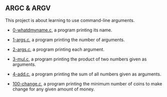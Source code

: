 ## ARGC & ARGV

This project is about learning to use command-line arguments.

* [0-whatdmyname.c](https://github.com/gwendalminguy/holbertonschool-low_level_programming/blob/main/argc_argv/0-whatsmyname.c), a program printing its name.

* [1-args.c](https://github.com/gwendalminguy/holbertonschool-low_level_programming/blob/main/argc_argv/1-args.c), a program printing the number of arguments.

* [2-args.c](https://github.com/gwendalminguy/holbertonschool-low_level_programming/blob/main/argc_argv/2-args.c), a program printing each argument.

* [3-mul.c](https://github.com/gwendalminguy/holbertonschool-low_level_programming/blob/main/argc_argv/3-mul.c), a program printing the product of two numbers given as arguments.

* [4-add.c](https://github.com/gwendalminguy/holbertonschool-low_level_programming/blob/main/argc_argv/4-add.c), a program printing the sum of all numbers given as arguments.

* [100-change.c](https://github.com/gwendalminguy/holbertonschool-low_level_programming/blob/main/argc_argv/100-change.c), a program printing the minimum number of coins to make change for any given amount of money.

